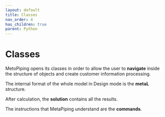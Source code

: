 ```yaml
---
layout: default
title: Classes
nav_order: 4
has_children: true
parent: Python
---
```


# Classes

MetoPiping opens its classes in order to allow the user to **navigate** inside the structure of objects and create customer information processing.

The internal format of the whole model in Design mode is the **metaL** structure.

After calculation, the **solution** contains all the results.

The instructions that MetaPiping understand are the **commands**.

